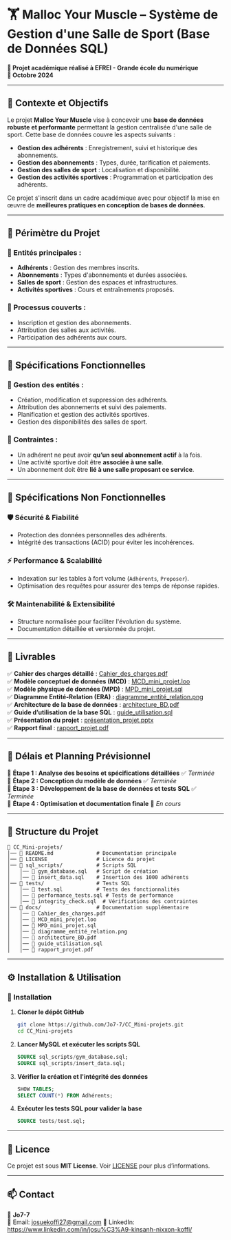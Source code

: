 # 🏋️ Malloc Your Muscle – Système de Gestion d'une Salle de Sport (Base de Données SQL)

**📍 Projet académique réalisé à EFREI - Grande école du numérique**  
**📅 Octobre 2024**  

---

## 📌 Contexte et Objectifs

Le projet **Malloc Your Muscle** vise à concevoir une **base de données robuste et performante** permettant la gestion centralisée d'une salle de sport. Cette base de données couvre les aspects suivants :

- **Gestion des adhérents** : Enregistrement, suivi et historique des abonnements.
- **Gestion des abonnements** : Types, durée, tarification et paiements.
- **Gestion des salles de sport** : Localisation et disponibilité.
- **Gestion des activités sportives** : Programmation et participation des adhérents.

Ce projet s'inscrit dans un cadre académique avec pour objectif la mise en œuvre de **meilleures pratiques en conception de bases de données**.

---

## 📌 Périmètre du Projet

### **📌 Entités principales :**
- **Adhérents** : Gestion des membres inscrits.
- **Abonnements** : Types d'abonnements et durées associées.
- **Salles de sport** : Gestion des espaces et infrastructures.
- **Activités sportives** : Cours et entraînements proposés.

### **🔄 Processus couverts :**
- Inscription et gestion des abonnements.
- Attribution des salles aux activités.
- Participation des adhérents aux cours.

---

## 📌 Spécifications Fonctionnelles

### **🔹 Gestion des entités :**
- Création, modification et suppression des adhérents.
- Attribution des abonnements et suivi des paiements.
- Planification et gestion des activités sportives.
- Gestion des disponibilités des salles de sport.

### **🔹 Contraintes :**
- Un adhérent ne peut avoir **qu’un seul abonnement actif** à la fois.
- Une activité sportive doit être **associée à une salle**.
- Un abonnement doit être **lié à une salle proposant ce service**.

---

## 📌 Spécifications Non Fonctionnelles

### **🛡️ Sécurité & Fiabilité**
- Protection des données personnelles des adhérents.
- Intégrité des transactions (ACID) pour éviter les incohérences.

### **⚡ Performance & Scalabilité**
- Indexation sur les tables à fort volume (`Adhérents`, `Proposer`).
- Optimisation des requêtes pour assurer des temps de réponse rapides.

### **🛠 Maintenabilité & Extensibilité**
- Structure normalisée pour faciliter l'évolution du système.
- Documentation détaillée et versionnée du projet.

---

## 📌 Livrables

✅ **Cahier des charges détaillé** : [Cahier_des_charges.pdf](./docs/Cahier_des_charges.pdf)  
✅ **Modèle conceptuel de données (MCD)** : [MCD_mini_projet.loo](./docs/MCD_mini_projet.loo)  
✅ **Modèle physique de données (MPD)** : [MPD_mini_projet.sql](./docs/MPD_mini_projet.sql)  
✅ **Diagramme Entité-Relation (ERA)** : [diagramme_entité_relation.png](./docs/diagramme_entité_relation.png)  
✅ **Architecture de la base de données** : [architecture_BD.pdf](./docs/architecture_BD.pdf)  
✅ **Guide d’utilisation de la base SQL** : [guide_utilisation.sql](./docs/guide_utilisation.sql)  
✅ **Présentation du projet** : [présentation_projet.pptx](./docs/présentation_projet.pptx)  
✅ **Rapport final** : [rapport_projet.pdf](./docs/rapport_projet.pdf)  

---

## 📌 Délais et Planning Prévisionnel

🔹 **Étape 1 : Analyse des besoins et spécifications détaillées** ✅ *Terminée*  
🔹 **Étape 2 : Conception du modèle de données** ✅ *Terminée*  
🔹 **Étape 3 : Développement de la base de données et tests SQL** ✅ *Terminée*  
🔹 **Étape 4 : Optimisation et documentation finale** 🚀 *En cours*  

---

## 📂 Structure du Projet

```
📁 CC_Mini-projets/
│── 📄 README.md              # Documentation principale
│── 📄 LICENSE                # Licence du projet
│── 📂 sql_scripts/           # Scripts SQL
│   │── 📄 gym_database.sql   # Script de création
│   │── 📄 insert_data.sql    # Insertion des 1000 adhérents
│── 📂 tests/                 # Tests SQL
│   │── 📄 test.sql           # Tests des fonctionnalités
│   │── 📄 performance_tests.sql # Tests de performance
│   │── 📄 integrity_check.sql  # Vérifications des contraintes
│── 📂 docs/                  # Documentation supplémentaire
│   │── 📄 Cahier_des_charges.pdf
│   │── 📄 MCD_mini_projet.loo
│   │── 📄 MPD_mini_projet.sql
│   │── 📄 diagramme_entité_relation.png
│   │── 📄 architecture_BD.pdf
│   │── 📄 guide_utilisation.sql
│   │── 📄 rapport_projet.pdf
```

---

## ⚙️ Installation & Utilisation

### 🔽 Installation
1. **Cloner le dépôt GitHub**  
   ```bash
   git clone https://github.com/Jo7-7/CC_Mini-projets.git
   cd CC_Mini-projets
   ```
2. **Lancer MySQL et exécuter les scripts SQL**  
   ```sql
   SOURCE sql_scripts/gym_database.sql;
   SOURCE sql_scripts/insert_data.sql;
   ```
3. **Vérifier la création et l'intégrité des données**  
   ```sql
   SHOW TABLES;
   SELECT COUNT(*) FROM Adhérents;
   ```
4. **Exécuter les tests SQL pour valider la base**  
   ```sql
   SOURCE tests/test.sql;
   ```

---

## 📜 Licence

Ce projet est sous **MIT License**. Voir [LICENSE](LICENSE) pour plus d’informations.  

---

## 📫 Contact

👤 **Jo7-7**  
📩 Email: josuekoffi27@gmail.com
🔗 LinkedIn: https://www.linkedin.com/in/josu%C3%A9-kinsanh-nixxon-koffi/





